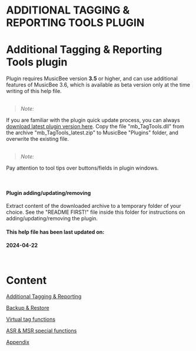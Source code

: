 # ADDITIONAL TAGGING & REPORTING TOOLS PLUGIN

# Additional Tagging \& Reporting Tools plugin

Plugin requires MusicBee version **3.5** or higher, and can use additional features of MusicBee 3.6, which is available as beta version only at the time writing of this help file.\
&nbsp;

> *Note:*

If you are familiar with the plugin quick update process, you can always [download latest plugin version here](<https://www.mediafire.com/file/h2t08o9562efboi/mb\_TagTools\_latest.zip/file> "target=\"\_blank\""). Copy the file "mb\_TagTools.dll" from the archive "mb\_TagTools\_latest.zip" to MusicBee "Plugins" folder, and overwrite the existing file.\
&nbsp;

> *Note:*

Pay attention to tool tips over buttons/fields in plugin windows.

&nbsp;

#### Plugin adding/updating/removing

Extract content of the downloaded archive to a temporary folder of your choice. See the "README FIRST\!" file inside this folder for instructions on adding/updating/removing the plugin.

#### This help file has been last updated on:

**&#50;024-04-22**

&nbsp;

# Content

[Additional Tagging \& Reporting](ADDITIONALTAGGINGREPORTING.md)

[Backup \& Restore](BACKUPRESTORE.md)

[Virtual tag functions](VIRTUALTAGFUNCTIONS.md)

[ASR \& MSR special functions](ASRMSRSPECIALFUNCTIONS.md)

[Appendix](APPENDIX.md)
